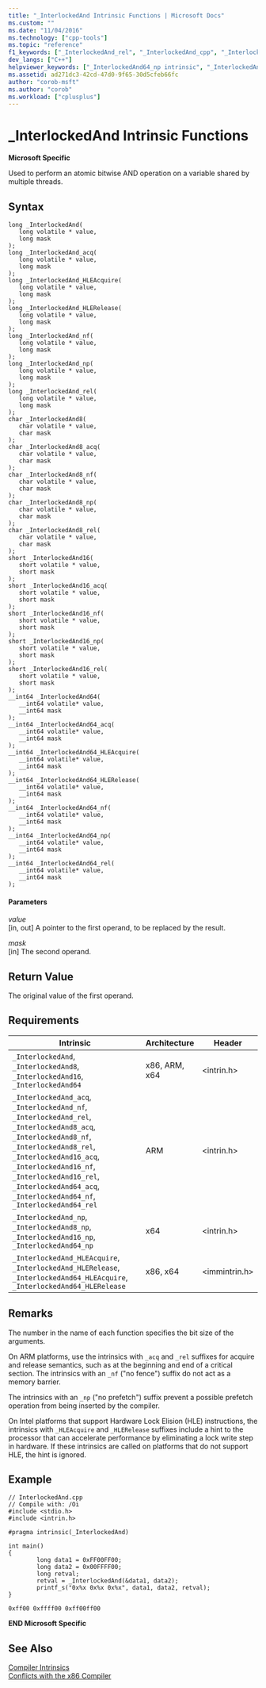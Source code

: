 ```yaml
---
title: "_InterlockedAnd Intrinsic Functions | Microsoft Docs"
ms.custom: ""
ms.date: "11/04/2016"
ms.technology: ["cpp-tools"]
ms.topic: "reference"
f1_keywords: ["_InterlockedAnd_rel", "_InterlockedAnd_cpp", "_InterlockedAnd8_nf", "_InterlockedAnd", "_InterlockedAnd_HLERelease", "_InterlockedAnd8_np", "_InterlockedAnd16_rel", "_InterlockedAnd64_np", "_InterlockedAnd_np", "_InterlockedAnd64_HLERelease", "_InterlockedAnd64", "_InterlockedAnd64_nf", "_InterlockedAnd64_HLEAcquire", "_InterlockedAnd16", "_InterlockedAnd16_nf", "_InterlockedAnd8", "_InterlockedAnd_HLEAcquire", "_InterlockedAnd_acq", "_InterlockedAnd16_np", "_InterlockedAnd64_cpp", "_InterlockedAnd64_acq", "_InterlockedAnd16_acq", "_InterlockedAnd8_acq", "_InterlockedAnd64_rel", "_InterlockedAnd_nf", "_InterlockedAnd8_rel"]
dev_langs: ["C++"]
helpviewer_keywords: ["_InterlockedAnd64_np intrinsic", "_InterlockedAnd intrinsic", "_InterlockedAnd64 intrinsic", "_InterlockedAnd8_rel intrinsic", "InterlockedAnd64 intrinsic", "_InterlockedAnd16_np intrinsic", "_InterlockedAnd64_nf intrinsic", "_InterlockedAnd_nf intrinsic", "_InterlockedAnd_np intrinsic", "_InterlockedAnd64_HLERelease intrinsic", "_InterlockedAnd16_rel intrinsic", "_InterlockedAnd_HLERelease intrinsic", "_InterlockedAnd64_acq intrinsic", "_InterlockedAnd16 intrinsic", "_InterlockedAnd8_nf intrinsic", "_InterlockedAnd64_rel intrinsic", "_InterlockedAnd8_np intrinsic", "_InterlockedAnd_rel intrinsic", "InterlockedAnd intrinsic", "_InterlockedAnd8_acq intrinsic", "_InterlockedAnd_acq intrinsic", "_InterlockedAnd64_HLEAcquire intrinsic", "_InterlockedAnd16_acq intrinsic", "_InterlockedAnd16_nf intrinsic", "_InterlockedAnd8 intrinsic", "_InterlockedAnd_HLEAcquire intrinsic"]
ms.assetid: ad271dc3-42cd-47d0-9f65-30d5cfeb66fc
author: "corob-msft"
ms.author: "corob"
ms.workload: ["cplusplus"]
---
```

# _InterlockedAnd Intrinsic Functions

**Microsoft Specific**

Used to perform an atomic bitwise AND operation on a variable shared by multiple threads.

## Syntax

```
long _InterlockedAnd(
   long volatile * value,
   long mask
);
long _InterlockedAnd_acq(
   long volatile * value,
   long mask
);
long _InterlockedAnd_HLEAcquire(
   long volatile * value,
   long mask
);
long _InterlockedAnd_HLERelease(
   long volatile * value,
   long mask
);
long _InterlockedAnd_nf(
   long volatile * value,
   long mask
);
long _InterlockedAnd_np(
   long volatile * value,
   long mask
);
long _InterlockedAnd_rel(
   long volatile * value,
   long mask
);
char _InterlockedAnd8(
   char volatile * value,
   char mask
);
char _InterlockedAnd8_acq(
   char volatile * value,
   char mask
);
char _InterlockedAnd8_nf(
   char volatile * value,
   char mask
);
char _InterlockedAnd8_np(
   char volatile * value,
   char mask
);
char _InterlockedAnd8_rel(
   char volatile * value,
   char mask
);
short _InterlockedAnd16(
   short volatile * value,
   short mask
);
short _InterlockedAnd16_acq(
   short volatile * value,
   short mask
);
short _InterlockedAnd16_nf(
   short volatile * value,
   short mask
);
short _InterlockedAnd16_np(
   short volatile * value,
   short mask
);
short _InterlockedAnd16_rel(
   short volatile * value,
   short mask
);
__int64 _InterlockedAnd64(
   __int64 volatile* value,
   __int64 mask
);
__int64 _InterlockedAnd64_acq(
   __int64 volatile* value,
   __int64 mask
);
__int64 _InterlockedAnd64_HLEAcquire(
   __int64 volatile* value,
   __int64 mask
);
__int64 _InterlockedAnd64_HLERelease(
   __int64 volatile* value,
   __int64 mask
);
__int64 _InterlockedAnd64_nf(
   __int64 volatile* value,
   __int64 mask
);
__int64 _InterlockedAnd64_np(
   __int64 volatile* value,
   __int64 mask
);
__int64 _InterlockedAnd64_rel(
   __int64 volatile* value,
   __int64 mask
);
```

#### Parameters

*value*<br/>
[in, out] A pointer to the first operand, to be replaced by the result.

*mask*<br/>
[in] The second operand.

## Return Value

The original value of the first operand.

## Requirements

|Intrinsic|Architecture|Header|
|---------------|------------------|------------|
|`_InterlockedAnd`, `_InterlockedAnd8`, `_InterlockedAnd16`, `_InterlockedAnd64`|x86, ARM, x64|\<intrin.h>|
|`_InterlockedAnd_acq`, `_InterlockedAnd_nf`, `_InterlockedAnd_rel`, `_InterlockedAnd8_acq`, `_InterlockedAnd8_nf`, `_InterlockedAnd8_rel`, `_InterlockedAnd16_acq`, `_InterlockedAnd16_nf`, `_InterlockedAnd16_rel`, `_InterlockedAnd64_acq`, `_InterlockedAnd64_nf`, `_InterlockedAnd64_rel`|ARM|\<intrin.h>|
|`_InterlockedAnd_np`, `_InterlockedAnd8_np`, `_InterlockedAnd16_np`, `_InterlockedAnd64_np`|x64|\<intrin.h>|
|`_InterlockedAnd_HLEAcquire`, `_InterlockedAnd_HLERelease`, `_InterlockedAnd64_HLEAcquire`, `_InterlockedAnd64_HLERelease`|x86, x64|\<immintrin.h>|

## Remarks

The number in the name of each function specifies the bit size of the arguments.

On ARM platforms, use the intrinsics with `_acq` and `_rel` suffixes for acquire and release semantics, such as at the beginning and end of a critical section. The intrinsics with an `_nf` ("no fence") suffix do not act as a memory barrier.

The intrinsics with an `_np` ("no prefetch") suffix prevent a possible prefetch operation from being inserted by the compiler.

On Intel platforms that support Hardware Lock Elision (HLE) instructions, the intrinsics with `_HLEAcquire` and `_HLERelease` suffixes include a hint to the processor that can accelerate performance by eliminating a lock write step in hardware. If these intrinsics are called on platforms that do not support HLE, the hint is ignored.

## Example

```
// InterlockedAnd.cpp
// Compile with: /Oi
#include <stdio.h>
#include <intrin.h>

#pragma intrinsic(_InterlockedAnd)

int main()
{
        long data1 = 0xFF00FF00;
        long data2 = 0x00FFFF00;
        long retval;
        retval = _InterlockedAnd(&data1, data2);
        printf_s("0x%x 0x%x 0x%x", data1, data2, retval);
}
```

```Output
0xff00 0xffff00 0xff00ff00
```

**END Microsoft Specific**

## See Also

[Compiler Intrinsics](../intrinsics/compiler-intrinsics.md)<br/>
[Conflicts with the x86 Compiler](../build/conflicts-with-the-x86-compiler.md)